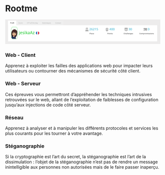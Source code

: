 # Rootme

![screenshot](https://github.com/jesikaAz/rootme/blob/main/screeenshot-score.png) 


### Web - Client
Apprenez à exploiter les failles des applications web pour impacter leurs utilisateurs ou contourner des mécanismes de sécurité côté client.

### Web - Serveur
Ces épreuves vous permettront d’appréhender les techniques intrusives retrouvées sur le web, allant de l’exploitation de faiblesses de configuration jusqu’aux injections de code côté serveur.

### Réseau
Apprenez à analyser et à manipuler les différents protocoles et services les plus courants pour les tourner à votre avantage.

### Stéganographie
Si la cryptographie est l’art du secret, la stéganographie est l’art de la dissimulation : l’objet de la stéganographie n’est pas de rendre un message inintelligible aux personnes non autorisées mais de le faire passer inaperçu.

